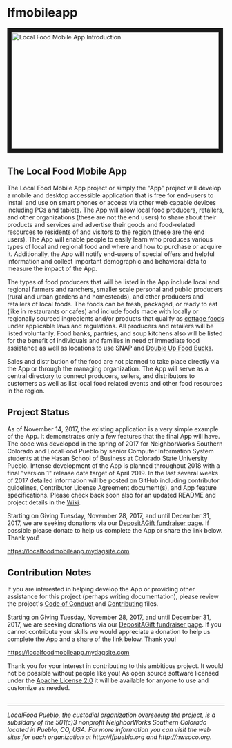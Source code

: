 # lfmobileapp

<a href="http://www.youtube.com/watch?feature=player_embedded&v=5OLwv4ctZV8" target="_blank"> <img src="https://img.youtube.com/vi/5OLwv4ctZV8/maxresdefault.jpg" alt="Local Food Mobile App Introduction" width="480" height="270" border="10"/></a>

## The Local Food Mobile App

The Local Food Mobile App project or simply the "App" project will develop a mobile and desktop accessible application that is free for end-users to install and use on smart phones or access via other web capable devices including PCs and tablets. The App will allow local food producers, retailers, and other organizations (these are not the end users) to share about their products and services and advertise their goods and food-related resources to residents of and visitors to the region (these are the end users). The App will enable people to easily learn who produces various types of local and regional food and where and how to purchase or acquire it. Additionally, the App will notify end-users of special offers and helpful information and collect important demographic and behavioral data to measure the impact of the App.

The types of food producers that will be listed in the App include local and regional farmers and ranchers, smaller scale personal and public producers (rural and urban gardens and homesteads), and other producers and retailers of local foods. The foods can be fresh, packaged, or ready to eat (like in restaurants or cafes) and include foods made with locally or regionally sourced ingredients and/or products that qualify as [cottage foods](http://cofarmtomarket.com/value-added-products/cottage-foods/) under applicable laws and regulations. All producers and retailers will be listed voluntarily. Food banks, pantries, and soup kitchens also will be listed for the benefit of individuals and families in need of immediate food assistance as well as locations to use SNAP and [Double Up Food Bucks](https://doubleupcolorado.org).

Sales and distribution of the food are not planned to take place directly via the App or through the managing organization. The App will serve as a central directory to connect producers, sellers, and distributors to customers as well as list local food related events and other food resources in the region.

## Project Status

As of November 14, 2017, the existing application is a very simple example of the App. It demonstrates only a few features that the final App will have. The code was developed in the spring of 2017 for NeighborWorks Southern Colorado and LocalFood Pueblo by senior Computer Information System students at the Hasan School of Business at Colorado State University Pueblo. Intense development of the App is planned throughout 2018 with a final "version 1" release date target of April 2019. In the last several weeks of 2017 detailed information will be posted on GitHub including contributor guidelines, Contributor License Agreement document(s), and App feature specifications. Please check back soon also for an updated README and project details in the [Wiki](https://github.com/LocalFoodPueblo/lfmobileapp/wiki).

Starting on Giving Tuesday, November 28, 2017, and until December 31, 2017, we are seeking donations via our [DepositAGift fundraiser page](https://localfoodmobileapp.mydagsite.com). If possible please donate to help us complete the App or share the link below. Thank you!

https://localfoodmobileapp.mydagsite.com

## Contribution Notes

If you are interested in helping develop the App or providing other assistance for this project (perhaps writing documentation), please review the project's [Code of Conduct](CODE_OF_CONDUCT.md) and [Contributing](CONTRIBUTING.md) files.

Starting on Giving Tuesday, November 28, 2017, and until December 31, 2017, we are seeking donations via our [DepositAGift fundraiser page](https://localfoodmobileapp.mydagsite.com). If you cannot contribute your skills we would appreciate a donation to help us complete the App and a share of the link below. Thank you!

https://localfoodmobileapp.mydagsite.com

Thank you for your interest in contributing to this ambitious project. It would not be possible without people like you! As open source software licensed under the [Apache License 2.0](http://www.apache.org/licenses/LICENSE-2.0) it will be available for anyone to use and customize as needed.<br>
<br>
<hr><em>LocalFood Pueblo, the custodial organization overseeing the project, is a subsidary of the 501(c)3 nonprofit NeighborWorks Southern Colorado located in Pueblo, CO, USA. For more information you can visit the web sites for each organization at http://lfpueblo.org and http://nwsoco.org.</em>
